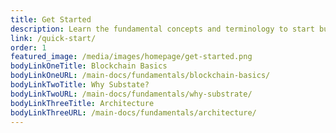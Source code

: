 ```yaml
---
title: Get Started
description: Learn the fundamental concepts and terminology to start building your blockchain using the Substrate framework.
link: /quick-start/
order: 1
featured_image: /media/images/homepage/get-started.png
bodyLinkOneTitle: Blockchain Basics
bodyLinkOneURL: /main-docs/fundamentals/blockchain-basics/
bodyLinkTwoTitle: Why Substate?
bodyLinkTwoURL: /main-docs/fundamentals/why-substrate/
bodyLinkThreeTitle: Architecture
bodyLinkThreeURL: /main-docs/fundamentals/architecture/
---
```

